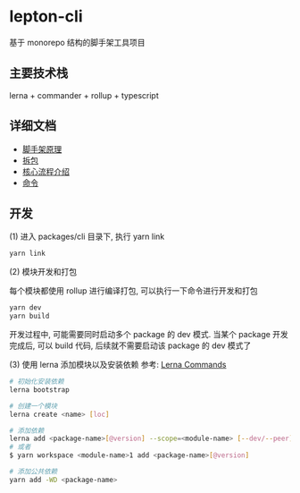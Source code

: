 # lepton-cli

基于 monorepo 结构的脚手架工具项目

## 主要技术栈

lerna + commander + rollup + typescript

## 详细文档

- [脚手架原理](./docs/cli.md)
- [拆包](./docs/packages.md)
- [核心流程介绍](./docs/core.md)
- [命令](./docs/commands.md)

## 开发

(1) 进入 packages/cli 目录下, 执行 yarn link

```bash
yarn link
```

(2) 模块开发和打包

每个模块都使用 rollup 进行编译打包, 可以执行一下命令进行开发和打包

```bash
yarn dev
yarn build
```

开发过程中, 可能需要同时启动多个 package 的 dev 模式. 当某个 package 开发完成后, 可以 build 代码, 后续就不需要启动该 package 的 dev 模式了

(3) 使用 lerna 添加模块以及安装依赖
参考: [Lerna Commands](https://lerna.js.org/docs/api-reference/commands)

```bash
# 初始化安装依赖
lerna bootstrap

# 创建一个模块
lerna create <name> [loc]

# 添加依赖
lerna add <package-name>[@version] --scope=<module-name> [--dev/--peer]
# 或者
$ yarn workspace <module-name>1 add <package-name>[@version]

# 添加公共依赖
yarn add -WD <package-name>
```

